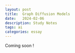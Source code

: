 ```yaml
---
layout: post
title:  Graph Diffusion Models
date:   2024-02-06
description: Study Notes
tags: ai 
categories: essay
---
```

Coming soon !
